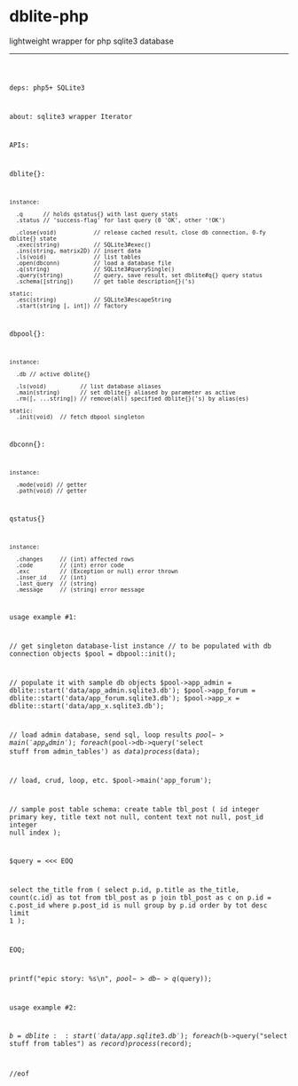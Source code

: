 dblite-php
==========

lightweight wrapper for php sqlite3 database

---

<code>

deps:
  php5+
  SQLite3


about:
  sqlite3 wrapper
  Iterator<dblite>


APIs:

  dblite{}:

    instance:

      .q      // holds qstatus{} with last query stats
      .status // 'success-flag' for last query (0 'OK', other '!OK')

      .close(void)           // release cached result, close db connection, 0-fy dblite{} state
      .exec(string)          // SQLite3#exec()
      .ins(string, matrix2D) // insert data
      .ls(void)              // list tables
      .open(dbconn)          // load a database file
      .q(string)             // SQLite3#querySingle()
      .query(string)         // query, save result, set dblite#q{} query status
      .schema([string])      // get table description{}('s)

    static:
      .esc(string)           // SQLite3#escapeString
      .start(string [, int]) // factory


  dbpool{}:

    instance:

      .db // active dblite{}

      .ls(void)          // list database aliases
      .main(string)      // set dblite{} aliased by parameter as active
      .rm([, ...string]) // remove(all) specified dblite{}('s) by alias(es)

    static:
      .init(void)  // fetch dbpool singleton


  dbconn{}:

    instance:

      .mode(void) // getter
      .path(void) // getter


  qstatus{}

    instance:

      .changes     // (int) affected rows
      .code        // (int) error code
      .exc         // (Exception or null) error thrown
      .inser_id    // (int)
      .last_query  // (string)
      .message     // (string) error message



usage example #1:

// get singleton database-list instance
// to be populated with db connection objects
$pool = dbpool::init();

// populate it with sample db objects
$pool->app_admin = dblite::start('data/app_admin.sqlite3.db');
$pool->app_forum = dblite::start('data/app_forum.sqlite3.db');
$pool->app_x     = dblite::start('data/app_x.sqlite3.db');

// load admin database, send sql, loop results
$pool->main('app_admin');
foreach ($pool->db->query('select stuff from admin_tables') as $data)
  process($data);

// load, crud, loop, etc.
$pool->main('app_forum');

// sample post table schema:
create table
  tbl_post (
    id       integer  primary key,
    title    text     not null,
    content  text     not null,
    post_id  integer  null index
  );

$query = <<< EOQ

  select
    the_title
  from (
    select
      p.id, p.title as the_title, count(c.id) as tot
    from
      tbl_post as p
    join
      tbl_post as c
        on p.id = c.post_id
    where
      p.post_id is null
    group by
      p.id
    order by
      tot desc
    limit 1
  );

EOQ;

  printf("epic story: <a>%s</a>\n", $pool->db->q($query));



usage example #2:

  $b = dblite::start('data/app.sqlite3.db');
  foreach ($b->query("select stuff from tables") as $record)
    process($record);

//eof
</code>
